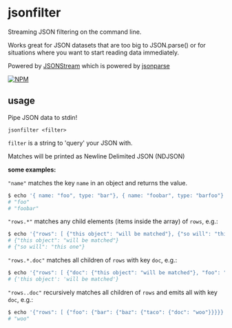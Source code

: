 # jsonfilter

Streaming JSON filtering on the command line.

Works great for JSON datasets that are too big to JSON.parse() or for situations where you want to start reading data immediately.

Powered by [JSONStream](https://www.npmjs.org/package/JSONStream) which is powered by [jsonparse](https://www.npmjs.org/package/jsonparse)

[![NPM](https://nodei.co/npm/jsonfilter.png?global=true)](https://nodei.co/npm/jsonfilter/)

## usage

Pipe JSON data to stdin!

```
jsonfilter <filter>
```

`filter` is a string to 'query' your JSON with.

Matches will be printed as Newline Delimited JSON (NDJSON)

**some examples:**

`"name"` matches the key `name` in an object and returns the value.

```BASH
$ echo '{ name: "foo", type: "bar"}, { name: "foobar", type: "barfoo"}' | jsonfilter "name"
# "foo"
# "foobar"
```

`"rows.*"` matches any child elements (items inside the array) of `rows`, e.g.:

```BASH
$ echo '{"rows": [ {"this object": "will be matched"}, {"so will": "this one"} ]}' | jsonfilter "rows.*"
# {"this object": "will be matched"}
# {"so will": "this one"}
```

`"rows.*.doc"` matches all children of `rows` with key `doc`, e.g.:

```BASH
$ echo '{"rows": [ {"doc": {"this object": "will be matched"}, "foo": "bar"} ]}' | jsonfilter "rows.*.doc"
# {'this object': 'will be matched'}
```

`"rows..doc"` recursively matches all children of `rows` and emits all with key `doc`, e.g.:

```BASH
$ echo '{"rows": [ {"foo": {"bar": {"baz": {"taco": {"doc": "woo"}}}}} ]}' | jsonfilter "rows..doc"
# "woo"
```
